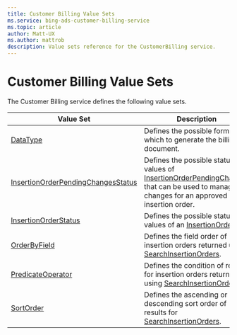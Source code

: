 ```yaml
---
title: Customer Billing Value Sets
ms.service: bing-ads-customer-billing-service
ms.topic: article
author: Matt-UX
ms.author: mattrob
description: Value sets reference for the CustomerBilling service.
---
```

# Customer Billing Value Sets
The Customer Billing service defines the following value sets.

|Value Set|Description|
|---|---|
|[DataType](datatype.md)|Defines the possible formats in which to generate the billing document.|
|[InsertionOrderPendingChangesStatus](insertionorderpendingchangesstatus.md)|Defines the possible status values of [InsertionOrderPendingChanges](insertionorderpendingchanges.md) that can be used to manage changes for an approved insertion order.|
|[InsertionOrderStatus](insertionorderstatus.md)|Defines the possible status values of an [InsertionOrder](insertionorder.md).|
|[OrderByField](orderbyfield.md)|Defines the field order of insertion orders returned using [SearchInsertionOrders](searchinsertionorders.md).|
|[PredicateOperator](predicateoperator.md)|Defines the condition of results for insertion orders returned using [SearchInsertionOrders](searchinsertionorders.md).|
|[SortOrder](sortorder.md)|Defines the ascending or descending sort order of results for [SearchInsertionOrders](searchinsertionorders.md).|
